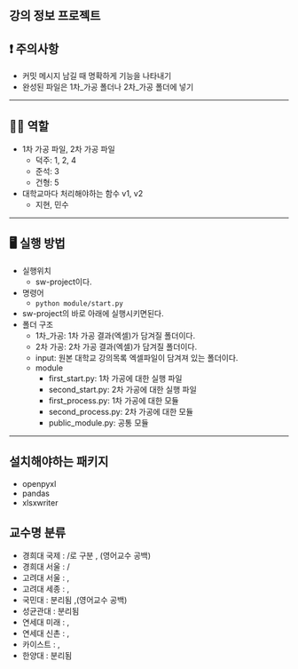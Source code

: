 ## 강의 정보 프로젝트

## **❗** 주의사항
- 커밋 메시지 남길 때 명확하게 기능을 나타내기
- 완성된 파일은 1차_가공 폴더나 2차_가공 폴더에 넣기
---
## **🤼‍♂️** 역할
- 1차 가공 파일, 2차 가공 파일
    - 덕주: 1, 2, 4
    - 준석: 3
    - 건형: 5
- 대학교마다 처리해야하는 함수 v1, v2
    - 지현, 민수
---
## **🖥️** 실행 방법
- 실행위치
    - sw-project이다.
- 명령어
    - `python module/start.py`
- sw-project의 바로 아래에 실행시키면된다.
- 폴더 구조
    - 1차_가공: 1차 가공 결과(엑셀)가 담겨질 폴더이다.
    - 2차 가공: 2차 가공 결과(엑셀)가 담겨질 폴더이다.
    - input: 원본 대학교 강의목록 엑셀파일이 담겨져 있는 폴더이다.
    - module
        - first_start.py: 1차 가공에 대한 실행 파일
        - second_start.py: 2차 가공에 대한 실행 파일
        - first_process.py: 1차 가공에 대한 모듈
        - second_process.py: 2차 가공에 대한 모듈
        - public_module.py: 공통 모듈
---
## 설치해야하는 패키지
- openpyxl
- pandas
- xlsxwriter

<!-- 
'''경희대'''
#대학교명 - 캠퍼스명 - 강의고유번호 - 강의명 - 교수명 - 학년 - 학점 - 이수구분 - 강의시간 - 강의실 - 특이사항
# 대학교명	캠퍼스명 강좌코드강좌코드  강좌명강좌명  교수명교수명  대상학년대상학년 	학점학점  이수구분이수구분	강의시간/강의실강의시간/강의실	특이사항특이사항
# 버릴거: 계획서계획서, 정원정원, 담은 인원담은 인원, 강의평강의평

'''고려대 - 학년 없음'''
# 대학교명	캠퍼스명	학수번호-분반학수번호-분반 교과목명교과목명 교수교수	이수구분이수구분	학점학점	강의시간/강의실강의시간/강의실			비고비고	
# 버릴거: 계획서계획서 강의평강의평 담은 인원담은 인원

'''국민대 - 강의실 없음'''
# 대학교명	캠퍼스명 		교과목교과목	교과목명교과목명	교강사명교강사명 학년학년	학점학점	  구분구분	강의시간강의시간			비고비고	
# 버릴거: 담은 인원담은 인원, 강의평강의평, 이론이론,	실습실습

'''성균과대 - 학년, 강의실 없음'''
# 대학교명	캠퍼스명  학수번호-분반학수번호-분반 	교과목명교과목명	교수교수 학점학점 구분구분	시간시간	비고비고
# 버릴거: 강의평강의평 담은 인원담은 인원	정원정원

'''연세대 '''
# 대학교명	캠퍼스명 학정번호학정번호  교과목명교과목명  담당교수담당교수	학년학년		학점학점 종별종별	강의시간강의시간	강의실강의실	유의사항유의사항	
# 버릴거: 계획서계획서 강의평강의평 담은 인원담은 인원

'''한국과학기술원 학년 없음'''
# 대학교명 캠퍼스명 과목번호-분반과목번호-분반 과목명과목명 담당교수담당교수 학점학점 과목구분과목구분		강의시간강의시간	강의실강의실	비고비고	
# 버릴거: 과정구분과정구분 실험실험 강의평강의평	담은 인원담은 인원	정원정원 강의강의

'''한양대학교 서울캠퍼스'''
# 대학교명	캠퍼스명 학수번호-수업번호학수번호-수업번호  교과목명교과목명 교강사교강사 학년학년 		학점학점 이수구분이수구분	시간시간	강의실강의실		유의사항유의사항	
# 버릴거: 강의평강의평	담은 인원담은 인원 -->
## 교수명 분류 
- 경희대 국제 : /로 구분 , (영어교수 공백)
- 경희대 서울 : /
- 고려대 서울 : ,
- 고려대 세종 : ,
- 국민대 : 분리됨 ,(영어교수 공백)
- 성균관대 : 분리됨 
- 연세대 미래 : ,
- 연세대 신촌 : ,
- 카이스트 : , 
- 한양대 : 분리됨

